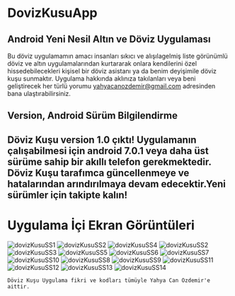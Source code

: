 # DovizKusuApp

## Android Yeni Nesil Altın ve Döviz Uygulaması

Bu döviz uygulamamın amacı insanları sıkıcı ve alışılagelmiş liste görünümlü döviz ve altın uygulamalarından kurtararak onlara kendilerini özel hissedebilecekleri kişisel bir döviz asistanı ya da benim deyişimile döviz kuşu sunmaktır. Uygulama hakkında aklınıza takılanları veya beni geliştirecek her türlü yorumu yahyacanozdemir@gmail.com adresinden bana ulaştırabilirsiniz. 

## Version, Android Sürüm Bilgilendirme 
Döviz Kuşu version 1.0 çıktı! 
Uygulamanın çalışabilmesi için android 7.0.1 veya daha üst sürüme sahip bir akıllı telefon gerekmektedir. Döviz Kuşu tarafımca güncellenmeye ve hatalarından arındırılmaya devam edecektir.Yeni sürümler için takipte kalın!
-------------------------------------
# Uygulama İçi Ekran Görüntüleri
![dovizKusuSS1](https://user-images.githubusercontent.com/43846778/79692161-56a5b280-826c-11ea-9f95-d759f90b2e15.png)
![dovizKusuSS2](https://user-images.githubusercontent.com/43846778/79692162-59080c80-826c-11ea-82d0-845e31fc6fb8.png)
![dovizKusuSS4](https://user-images.githubusercontent.com/43846778/79692167-5c9b9380-826c-11ea-9a82-341f234409b9.png)
![dovizKusuSS2](https://user-images.githubusercontent.com/43846778/79692162-59080c80-826c-11ea-82d0-845e31fc6fb8.png)
![dovizKusuSS3](https://user-images.githubusercontent.com/43846778/79692164-5a393980-826c-11ea-85c3-326d82882655.png)
![dovizKusuSS5](https://user-images.githubusercontent.com/43846778/79692169-5e655700-826c-11ea-898e-9ef14633cac5.png)
![dovizKusuSS6](https://user-images.githubusercontent.com/43846778/79692324-1f83d100-826d-11ea-845d-ae79caf7cc4e.png)
![dovizKusuSS7](https://user-images.githubusercontent.com/43846778/79692179-6c1adc80-826c-11ea-8a96-f145419822f8.png)
![dovizKusuSS10](https://user-images.githubusercontent.com/43846778/79692184-7046fa00-826c-11ea-9199-42963e047405.png)
![dovizKusuSS8](https://user-images.githubusercontent.com/43846778/79692234-b1d7a500-826c-11ea-9afb-0358078bcb62.png)
![dovizKusuSS9](https://user-images.githubusercontent.com/43846778/79692183-6f15cd00-826c-11ea-8f18-e1ceb1d2deeb.png)
![dovizKusuSS11](https://user-images.githubusercontent.com/43846778/79692191-74731780-826c-11ea-9f1e-7d7b811ef07c.png)
![dovizKusuSS12](https://user-images.githubusercontent.com/43846778/79692192-74731780-826c-11ea-9154-b091856d8421.png)
![dovizKusuSS13](https://user-images.githubusercontent.com/43846778/79692193-75a44480-826c-11ea-9e4e-4a694037d0aa.png)
![dovizKusuSS14](https://user-images.githubusercontent.com/43846778/79692194-76d57180-826c-11ea-9812-a497fd77c11b.png)

    Döviz Kuşu Uygulama fikri ve kodları tümüyle Yahya Can Özdemir'e aittir. 


